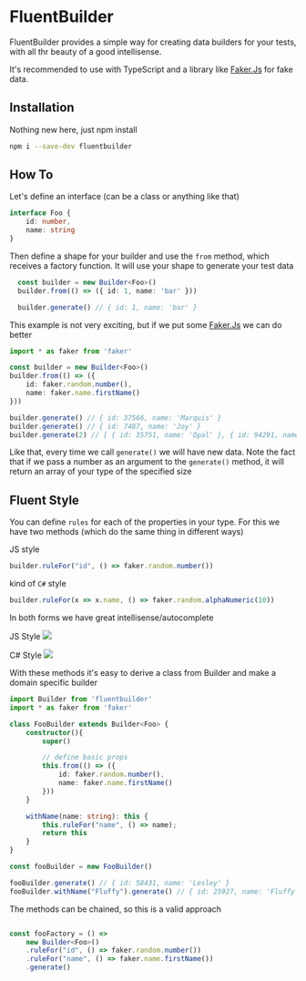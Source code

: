 # FluentBuilder

FluentBuilder provides a simple way for creating data builders for your tests, with all thr beauty of a good intellisense.

It's recommended to use with TypeScript and a library like [Faker.Js](https://github.com/marak/Faker.js/) for fake data.

## Installation

Nothing new here, just npm install
```sh
npm i --save-dev fluentbuilder
```

## How To

Let's define an interface (can be a class or anything like that)

```ts
interface Foo {
    id: number,
    name: string
}
```

Then define a shape for your builder and use the `from` method, which receives a factory function. It will use your shape to generate your test data

```ts
  const builder = new Builder<Foo>()
  builder.from(() => ({ id: 1, name: 'bar' }))

  builder.generate() // { id: 1, name: 'bar' }
```

This example is not very exciting, but if we put some [Faker.Js](https://github.com/marak/Faker.js/) we can do better

```ts
import * as faker from 'faker'

const builder = new Builder<Foo>()
builder.from(() => ({ 
    id: faker.random.number(),
    name: faker.name.firstName()
}))

builder.generate() // { id: 37566, name: 'Marquis' }
builder.generate() // { id: 7487, name: 'Joy' }
builder.generate(2) // [ { id: 35751, name: 'Opal' }, { id: 94291, name: 'Savion' } ]
```

Like that, every time we call `generate()` we will have new data. Note the fact that if we pass a number as an argument to the `generate()` method, it will return an array of your type of the specified size

## Fluent Style

You can define `rules` for each of the properties in your type. For this we have two methods (which do the same thing in different ways)

JS style
```ts
builder.ruleFor("id", () => faker.random.number())
```

kind of `C#` style
```ts
builder.ruleFor(x => x.name, () => faker.random.alphaNumeric(10))
```

In both forms we have great intellisense/autocomplete

JS Style
![](https://raw.githubusercontent.com/lucasteles/fluentbuilder/master/img/strcomplete.gif)


C# Style
![](https://raw.githubusercontent.com/lucasteles/fluentbuilder/master/img/funccomplete.gif)


With these methods it's easy to derive a class from Builder<T> and make a domain specific builder

```ts
import Builder from 'fluentbuilder'
import * as faker from 'faker'

class FooBuilder extends Builder<Foo> {
    constructor(){
        super()

        // define basic props
        this.from(() => ({
            id: faker.random.number(),
            name: faker.name.firstName()
        }))
    }

    withName(name: string): this {
        this.ruleFor("name", () => name);
        return this
    }
}

const fooBuilder = new FooBuilder()

fooBuilder.generate() // { id: 58431, name: 'Lesley' }
fooBuilder.withName("Fluffy").generate() // { id: 25927, name: 'Fluffy' }

```

The methods can be chained, so this is a valid approach

```ts

const fooFactory = () =>
    new Builder<Foo>()
    .ruleFor("id", () => faker.random.number())
    .ruleFor("name", () => faker.name.firstName())
    .generate()

```